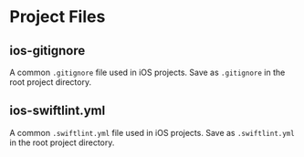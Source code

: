 # Project Files

## ios-gitignore

A common `.gitignore` file used in iOS projects.
Save as `.gitignore` in the root project directory.

## ios-swiftlint.yml

A common `.swiftlint.yml` file used in iOS projects.
Save as `.swiftlint.yml` in the root project directory.